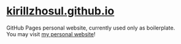 # [kirillzhosul.github.io](https://kirillzhosul.github.io)
GitHub Pages personal website, currently used only as boilerplate. \
You may visit [my personal website](https://kirillzhosul.site)!
